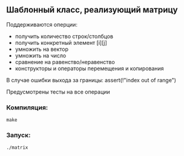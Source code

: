 ## Шаблонный класс, реализующий матрицу



Поддерживаются оперции:
- получить количество строк/столбцов
- получить конкретный элемент [i][j]
- умножить на вектор
- умножить на число
- сравнение на равенство/неравенство
- конструкторы и операторы перемещения и копирования

В случае ошибки выхода за границы: assert(!"index out of range")

Предусмотрены тесты на все операции

### Компиляция:
    make
### Запуск:
    ./matrix


